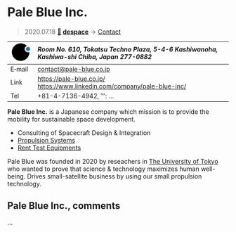 # Pale Blue Inc.
> 2020.07.18 **[🚀](../index/index.md) [despace](index.md)** → [Contact](contact.md)

|[![](f/contact/p/pale_blue_inc_logo1_thumb.jpg)](f/contact/p/pale_blue_inc_logo1.png)|*Room No. 610, Tokatsu Techno Plaza, 5-4-6 Kashiwanoha, Kashiwa-shi Chiba, Japan 277-0882*|
|:--|:--|
|E‑mail| <contact@pale-blue.co.jp> |
|Link| <https://pale-blue.co.jp/><br> <https://www.linkedin.com/company/pale-blue-inc/> |
|Tel| +81-4-7136-4942, ℻: … |

**Pale Blue Inc.** is a Japanese company which mission is to provide the mobility for sustainable space development.

   - Consulting of Spacecraft Design & Integration
   - [Propulsion Systems](ps.md)
   - [Rent Test Equipments](test.md)

Pale Blue was founded in 2020 by reseachers in [The University of Tokyo](zz_tokyo_univ.md) who wanted to prove that science & technology maximizes human well-being. Drives small-satellite business by using our small propulsion technology.

<p style="page-break-after:always"> </p>

## Pale Blue Inc., comments

…

